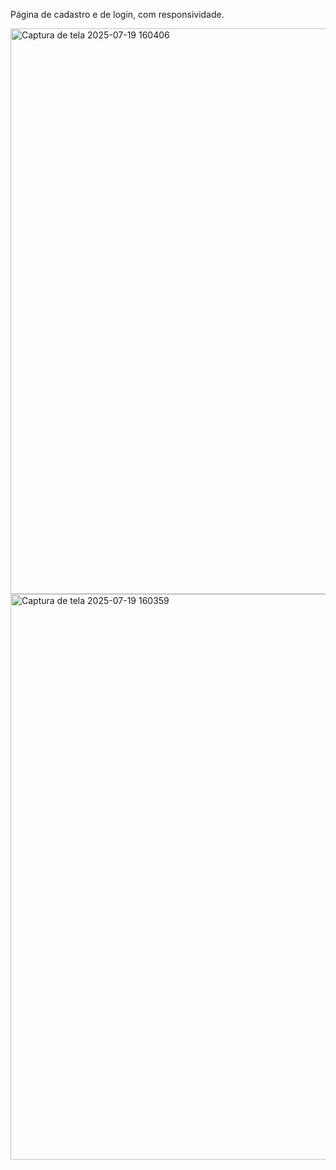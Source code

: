 Página de cadastro e de login, com responsividade.

<img width="1919" height="905" alt="Captura de tela 2025-07-19 160406" src="https://github.com/user-attachments/assets/292248f2-3ebf-4a92-9555-6f2fa91cbc68" />
<img width="1919" height="905" alt="Captura de tela 2025-07-19 160359" src="https://github.com/user-attachments/assets/14a8e2ea-bd95-4385-b74b-2db5a49cdfc3" />
